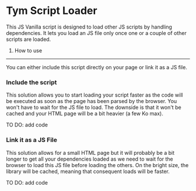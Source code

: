 Tym Script Loader
========================

This JS Vanilla script is designed to load other JS scripts by handling dependencies. It lets you load an JS file only once one or a couple of other scripts are loaded.

1) How to use
----------------------------------

You can either include this script directly on your page or link it as a JS file.

### Include the script

This solution allows you to start loading your script faster as the code will be executed as soon as the page has been parsed by the browser. You won't have to wait for the JS file to load. The downside is that it won't be cached and your HTML page will be a bit heavier (a few Ko max).

TO DO: add code

### Link it as a JS File

This solution allows for a small HTML page but it will probably be a bit longer to get all your dependencies loaded as we need to wait for the browser to load this JS file before loading the others. On the bright size, the library will be cached, meaning that consequent loads will be faster.

TO DO: add code
